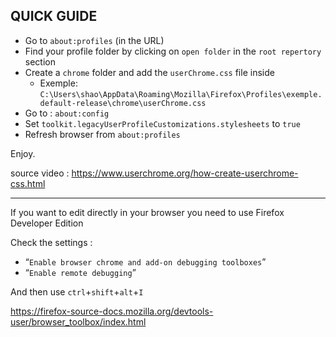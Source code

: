 ## QUICK GUIDE

- Go to `about:profiles` (in the URL)
- Find your profile folder by clicking on `open folder` in the `root repertory` section
- Create a `chrome` folder and add the `userChrome.css` file inside
  - Exemple: `C:\Users\shao\AppData\Roaming\Mozilla\Firefox\Profiles\exemple.default-release\chrome\userChrome.css`
- Go to : `about:config`
- Set `toolkit.legacyUserProfileCustomizations.stylesheets` to `true`
- Refresh browser from `about:profiles`

Enjoy.

source video : https://www.userchrome.org/how-create-userchrome-css.html


---


If you want to edit directly in your browser you need to use Firefox Developer Edition

Check the settings :
- “`Enable browser chrome and add-on debugging toolboxes`”
- “`Enable remote debugging`”

And then use `ctrl`+`shift`+`alt`+`I`

https://firefox-source-docs.mozilla.org/devtools-user/browser_toolbox/index.html
